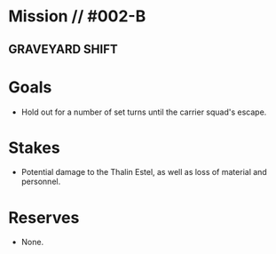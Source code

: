 # Mission // #002-B
## GRAVEYARD SHIFT

# Goals
- Hold out for a number of set turns until the carrier squad's escape.

# Stakes
- Potential damage to the Thalin Estel, as well as loss of material and personnel.

# Reserves
- None.
